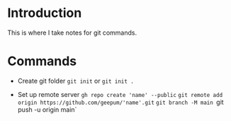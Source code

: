 # Introduction

This is where I take notes for git commands.

# Commands

- Create git folder
`git init` or
`git init .`

- Set up remote server
`gh repo create 'name' --public`
`git remote add origin https://github.com/geepum/'name'.git`
`git branch -M main
`git push -u origin main`


